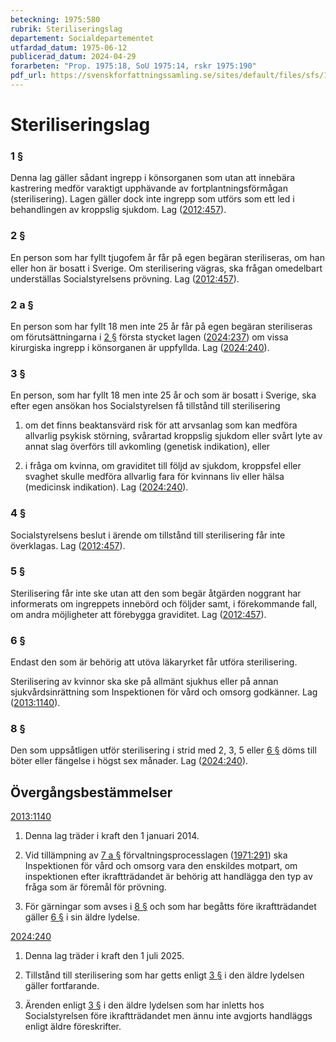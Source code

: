 ```yaml
---
beteckning: 1975:580
rubrik: Steriliseringslag
departement: Socialdepartementet
utfardad_datum: 1975-06-12
publicerad_datum: 2024-04-29
forarbeten: "Prop. 1975:18, SoU 1975:14, rskr 1975:190"
pdf_url: https://svenskforfattningssamling.se/sites/default/files/sfs/1975-06/SFS1975-580.pdf
---
```


# Steriliseringslag

### 1 §

Denna lag gäller sådant ingrepp i könsorganen som utan att innebära kastrering medför varaktigt upphävande av fortplantningsförmågan (sterilisering). Lagen gäller dock inte ingrepp som utförs som ett led i behandlingen av kroppslig sjukdom. Lag ([2012:457](https://selex.se/eli/sfs/2012/457)).

### 2 §

En person som har fyllt tjugofem år får på egen begäran steriliseras, om han eller hon är bosatt i Sverige. Om sterilisering vägras, ska frågan omedelbart underställas Socialstyrelsens prövning. Lag ([2012:457](https://selex.se/eli/sfs/2012/457)).

### 2 a §

En person som har fyllt 18 men inte 25 år får på egen begäran steriliseras om förutsättningarna i [2 §](#2) första stycket lagen ([2024:237](https://selex.se/eli/sfs/2024/237)) om vissa kirurgiska ingrepp i könsorganen är uppfyllda. Lag ([2024:240](https://selex.se/eli/sfs/2024/240)).

### 3 §

En person, som har fyllt 18 men inte 25 år och som är bosatt i Sverige, ska efter egen ansökan hos Socialstyrelsen få tillstånd till sterilisering

1. om det finns beaktansvärd risk för att arvsanlag som kan medföra allvarlig psykisk störning, svårartad kroppslig sjukdom eller svårt lyte av annat slag överförs till avkomling (genetisk indikation), eller

2. i fråga om kvinna, om graviditet till följd av sjukdom, kroppsfel eller svaghet skulle medföra allvarlig fara för kvinnans liv eller hälsa (medicinsk indikation). Lag ([2024:240](https://selex.se/eli/sfs/2024/240)).

### 4 §

Socialstyrelsens beslut i ärende om tillstånd till sterilisering får inte överklagas. Lag ([2012:457](https://selex.se/eli/sfs/2012/457)).

### 5 §

Sterilisering får inte ske utan att den som begär åtgärden noggrant har informerats om ingreppets innebörd och följder samt, i förekommande fall, om andra möjligheter att förebygga graviditet. Lag ([2012:457](https://selex.se/eli/sfs/2012/457)).

### 6 §

Endast den som är behörig att utöva läkaryrket får utföra sterilisering.

Sterilisering av kvinnor ska ske på allmänt sjukhus eller på annan sjukvårdsinrättning som Inspektionen för vård och omsorg godkänner. Lag ([2013:1140](https://selex.se/eli/sfs/2013/1140)).

### 8 §

Den som uppsåtligen utför sterilisering i strid med 2, 3, 5 eller [6 §](#6) döms till böter eller fängelse i högst sex månader. Lag ([2024:240](https://selex.se/eli/sfs/2024/240)).

## Övergångsbestämmelser

[2013:1140](https://selex.se/eli/sfs/2013/1140)

1. Denna lag träder i kraft den 1 januari 2014.

2. Vid tillämpning av [7 a §](#7a) förvaltningsprocesslagen ([1971:291](https://selex.se/eli/sfs/1971/291)) ska Inspektionen för vård och omsorg vara den enskildes motpart, om inspektionen efter ikraftträdandet är behörig att handlägga den typ av fråga som är föremål för prövning.

3. För gärningar som avses i [8 §](#8) och som har begåtts före ikraftträdandet gäller [6 §](#6) i sin äldre lydelse.

[2024:240](https://selex.se/eli/sfs/2024/240)

1. Denna lag träder i kraft den 1 juli 2025.

2. Tillstånd till sterilisering som har getts enligt [3 §](#3) i den äldre lydelsen gäller fortfarande.

3. Ärenden enligt [3 §](#3) i den äldre lydelsen som har inletts hos Socialstyrelsen före ikraftträdandet men ännu inte avgjorts handläggs enligt äldre föreskrifter.